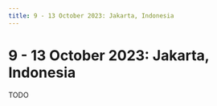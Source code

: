 ```yaml
---
title: 9 - 13 October 2023: Jakarta, Indonesia
---
```


# 9 - 13 October 2023: Jakarta, Indonesia

TODO

